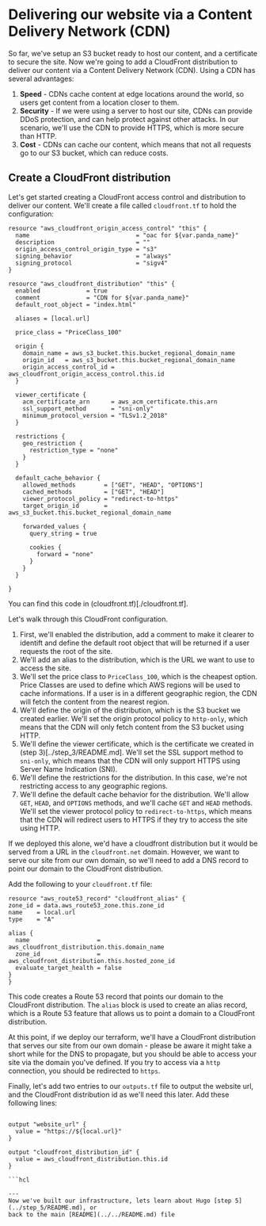 # Delivering our website via a Content Delivery Network (CDN)

So far, we've setup an S3 bucket ready to host our content, and a certificate to secure the site. 
Now we're going to add a CloudFront distribution to deliver our content via a Content Delivery Network (CDN).
Using a CDN has several advantages:

1. **Speed** - CDNs cache content at edge locations around the world, so users get content from a location closer to them.
2. **Security** - If we were using a server to host our site, CDNs can provide DDoS protection, and can help protect against other attacks. 
In our scenario, we'll use the CDN to provide HTTPS, which is more secure than HTTP.
3. **Cost** - CDNs can cache our content, which means that not all requests go to our S3 bucket, which can reduce costs.

## Create a CloudFront distribution
Let's get started creating a CloudFront access control and distribution to deliver our content. We'll create a file called `cloudfront.tf` to hold the configuration:

```hcl
resource "aws_cloudfront_origin_access_control" "this" {
  name                              = "oac for ${var.panda_name}"
  description                       = ""
  origin_access_control_origin_type = "s3"
  signing_behavior                  = "always"
  signing_protocol                  = "sigv4"
}

resource "aws_cloudfront_distribution" "this" {
  enabled             = true
  comment             = "CDN for ${var.panda_name}"
  default_root_object = "index.html"

  aliases = [local.url]

  price_class = "PriceClass_100"

  origin {
    domain_name = aws_s3_bucket.this.bucket_regional_domain_name
    origin_id   = aws_s3_bucket.this.bucket_regional_domain_name
    origin_access_control_id = aws_cloudfront_origin_access_control.this.id
  }

  viewer_certificate {
    acm_certificate_arn      = aws_acm_certificate.this.arn
    ssl_support_method       = "sni-only"
    minimum_protocol_version = "TLSv1.2_2018"
  }

  restrictions {
    geo_restriction {
      restriction_type = "none"
    }
  }

  default_cache_behavior {
    allowed_methods        = ["GET", "HEAD", "OPTIONS"]
    cached_methods         = ["GET", "HEAD"]
    viewer_protocol_policy = "redirect-to-https"
    target_origin_id       = aws_s3_bucket.this.bucket_regional_domain_name

    forwarded_values {
      query_string = true

      cookies {
        forward = "none"
      }
    }
  }

}
```
You can find this code in (cloudfront.tf)[./cloudfront.tf].

Let's walk through this CloudFront configuration.
1. First, we'll enabled the distribution, add a comment to make it clearer to identift and define the default root object that will be returned if a user requests the root of the site.
2. We'll add an alias to the distribution, which is the URL we want to use to access the site.
3. We'll set the price class to `PriceClass_100`, which is the cheapest option. Price Classes are used to define which AWS
regions will be used to cache informations. If a user is in a different geographic region, the CDN will fetch the content from the nearest region.
4. We'll define the origin of the distribution, which is the S3 bucket we created earlier. We'll set the origin protocol policy to `http-only`, which means that the CDN will only fetch content from the S3 bucket using HTTP.
5. We'll define the viewer certificate, which is the certificate we created in (step 3)[../step_3/README.md]. We'll set the SSL support method to `sni-only`, which means that the CDN will only support HTTPS using Server Name Indication (SNI).
6. We'll define the restrictions for the distribution. In this case, we're not restricting access to any geographic regions.
7. We'll define the default cache behavior for the distribution. We'll allow `GET`, `HEAD`, and `OPTIONS` methods, and we'll cache `GET` and `HEAD` methods. We'll set the viewer protocol policy to `redirect-to-https`, which means that the CDN will redirect users to HTTPS if they try to access the site using HTTP.

If we deployed this alone, we'd have a cloudfront distribution but it would be served from a URL in the `cloudfront.net` domain. However, we want to serve our site from our own domain, so we'll need to add a DNS record to point our domain to the CloudFront distribution.

Add the following to your `cloudfront.tf` file:
  
  ```hcl
 resource "aws_route53_record" "cloudfront_alias" {
  zone_id = data.aws_route53_zone.this.zone_id
  name    = local.url
  type    = "A"

  alias {
    name                   = aws_cloudfront_distribution.this.domain_name
    zone_id                = aws_cloudfront_distribution.this.hosted_zone_id
    evaluate_target_health = false
  }
}
```

This code creates a Route 53 record that points our domain to the CloudFront distribution. The `alias` block is used to create an alias record, which is a Route 53 feature that allows us to point a domain to a CloudFront distribution.



At this point, if we deploy our terraform, we'll have a CloudFront distribution that serves our site from our own domain - please be aware it might take a short while for the DNS to propagate, but you should be able to access your site via the domain you've defined. If you try to access via a `http` connection, you should be redirected to `https`.

Finally, let's add two entries to our `outputs.tf` file to output the website url, and the CloudFront distribution id as we'll need this later. Add these following lines:

```hcl

output "website_url" {
  value = "https://${local.url}"
}

output "cloudfront_distribution_id" {
  value = aws_cloudfront_distribution.this.id
}

```hcl

---
Now we've built our infrastructure, lets learn about Hugo [step 5](../step_5/README.md), or
back to the main [README](../../README.md) file